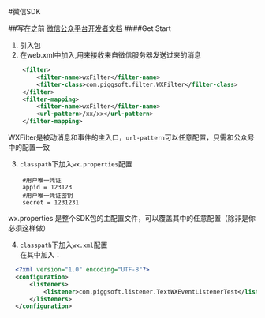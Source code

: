 #微信SDK

##写在之前
[微信公众平台开发者文档](http://mp.weixin.qq.com/wiki/home/index.html)
####Get Start
1. 引入包
2. 在web.xml中加入,用来接收来自微信服务器发送过来的消息
```xml
    <filter>
        <filter-name>wxFilter</filter-name>
        <filter-class>com.piggsoft.filter.WXFilter</filter-class>
    </filter>
    <filter-mapping>
        <filter-name>wxFilter</filter-name>
        <url-pattern>/xx/xx</url-pattern>
    </filter-mapping>
```  
WXFilter是被动消息和事件的主入口，```url-pattern```可以任意配置，只需和公众号中的配置一致  

3. ````classpath````下加入````wx.properties````配置
```
    #用户唯一凭证
    appid = 123123
    #用户唯一凭证密钥
    secret = 1231231
```  
wx.properties 是整个SDK包的主配置文件，可以覆盖其中的任意配置（除非是你必须这样做）  

4. ````classpath````下加入````wx.xml````配置  
    在其中加入：
```xml
  <?xml version="1.0" encoding="UTF-8"?>
  <configuration>
      <listeners>
          <listener>com.piggsoft.listener.TextWXEventListenerTest</listener>
      </listeners>
  </configuration>
```
